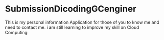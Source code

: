 # SubmissionDicodingGCenginer
This is my personal information Application for those of you to know me and need to contact me. i am still learning to improve my skill on Cloud Computing 
